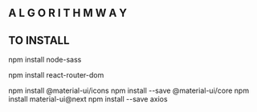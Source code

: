 ## A L G O R I T H M  W A Y

## TO INSTALL

npm install node-sass

npm install react-router-dom

npm install @material-ui/icons
npm install --save @material-ui/core
npm install material-ui@next
npm install --save axios
